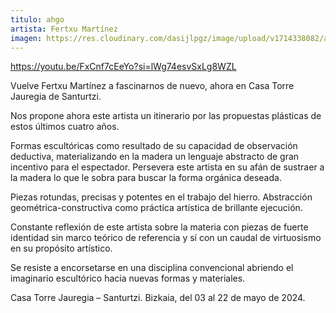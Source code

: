 ```yaml
---
titulo: ahgo
artista: Fertxu Martínez
imagen: https://res.cloudinary.com/dasijlpgz/image/upload/v1714338082/artistas/Fertxu%20Mart%C3%ADnez%20-%20Expo%20en%20Santurtxi/Sin_t%C3%ADtulo_-_copia.png
---
```

https://youtu.be/FxCnf7cEeYo?si=lWg74esvSxLg8WZL

Vuelve Fertxu Martínez a fascinarnos de nuevo, ahora en Casa Torre Jauregia de Santurtzi.

Nos propone ahora este artista un itinerario por las propuestas plásticas de estos últimos cuatro años.

Formas escultóricas como resultado de su capacidad de observación deductiva, materializando en la madera un lenguaje abstracto de gran incentivo para el espectador. Persevera este artista en su afán de sustraer a la madera lo que le sobra para buscar la forma orgánica deseada.

Piezas rotundas, precisas y potentes en el trabajo del hierro. Abstracción geométrica-constructiva como práctica artística de brillante ejecución.

Constante reflexión de este artista sobre la materia con piezas de fuerte identidad sin marco teórico de referencia y sí con un caudal de virtuosismo en su propósito artístico.

Se resiste a encorsetarse en una disciplina convencional abriendo el imaginario escultórico hacia nuevas formas y materiales.

Casa Torre Jauregia – Santurtzi. Bizkaia, del 03 al 22 de mayo de 2024.
